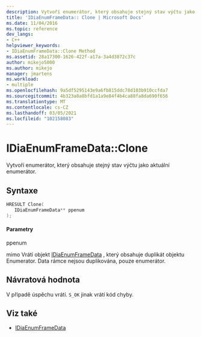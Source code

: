 ```yaml
---
description: Vytvoří enumerátor, který obsahuje stejný stav výčtu jako aktuální enumerátor dat rámce.
title: 'IDiaEnumFrameData:: Clone | Microsoft Docs'
ms.date: 11/04/2016
ms.topic: reference
dev_langs:
- C++
helpviewer_keywords:
- IDiaEnumFrameData::Clone Method
ms.assetid: 28a17300-1626-422f-a17a-3a4d3872c37c
author: mikejo5000
ms.author: mikejo
manager: jmartens
ms.workload:
- multiple
ms.openlocfilehash: 9a5df5295143e9a6fb815ddc78d103b910ccfda7
ms.sourcegitcommit: 4b323a8a8bfd1a1a9e84f4b4ca88fa8da690f656
ms.translationtype: MT
ms.contentlocale: cs-CZ
ms.lasthandoff: 03/05/2021
ms.locfileid: "102158083"
---
```

# <a name="idiaenumframedataclone"></a>IDiaEnumFrameData::Clone
Vytvoří enumerátor, který obsahuje stejný stav výčtu jako aktuální enumerátor.

## <a name="syntax"></a>Syntaxe

```C++
HRESULT Clone( 
   IDiaEnumFrameData** ppenum
);
```

#### <a name="parameters"></a>Parametry
 ppenum

mimo Vrátí objekt [IDiaEnumFrameData](../../debugger/debug-interface-access/idiaenumframedata.md) , který obsahuje duplikát objektu Enumerator. Data rámce nejsou duplikována, pouze enumerátor.

## <a name="return-value"></a>Návratová hodnota
 V případě úspěchu vrátí. `S_OK` jinak vrátí kód chyby.

## <a name="see-also"></a>Viz také
- [IDiaEnumFrameData](../../debugger/debug-interface-access/idiaenumframedata.md)
